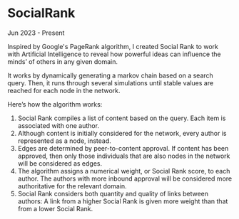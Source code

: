 # SocialRank

Jun 2023 - Present

Inspired by Google's PageRank algorithm, I created Social Rank to work with Artificial Intelligence to reveal how powerful ideas can influence the minds’ of others in any given domain. 

It works by dynamically generating a markov chain based on a search query. Then, it runs through several simulations until stable values are reached for each node in the network. 

Here’s how the algorithm works:

1. Social Rank compiles a list of content based on the query. Each item is associated with one author.
2. Although content is initially considered for the network, every author is represented as a node, instead. 
3. Edges are determined by peer-to-content approval. If content has been approved, then only those individuals that are also nodes in the network will be considered as edges.
4. The algorithm assigns a numerical weight, or Social Rank score, to each author. The authors with more inbound approval will be considered more authoritative for the relevant domain. 
5. Social Rank considers both quantity and quality of links between authors: A link from a higher Social Rank is given more weight than that from a lower Social Rank.
